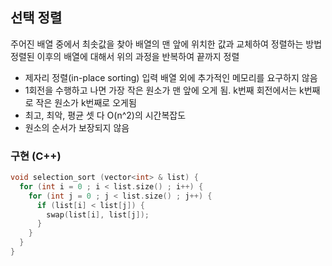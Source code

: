 ## 선택 정렬

주어진 배열 중에서 최솟값을 찾아 배열의 맨 앞에 위치한 값과 교체하여 정렬하는 방법
정렬된 이후의 배열에 대해서 위의 과정을 반복하여 끝까지 정렬

- 제자리 정렬(in-place sorting)
  입력 배열 외에 추가적인 메모리를 요구하지 않음
- 1회전을 수행하고 나면 가장 작은 원소가 맨 앞에 오게 됨. k번째 회전에서는 k번째로 작은 원소가 k번째로 오게됨
- 최고, 최악, 평균 셋 다 O(n^2)의 시간복잡도
- 원소의 순서가 보장되지 않음

### 구현 (C++)

```cpp
void selection_sort (vector<int> & list) {
  for (int i = 0 ; i < list.size() ; i++) {
    for (int j = 0 ; j < list.size() ; j++) {
      if (list[i] < list[j]) {
        swap(list[i], list[j]);
      }
    }
  }
}

```
